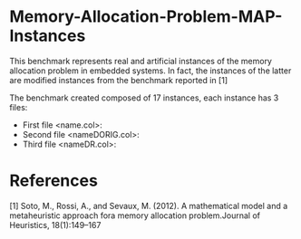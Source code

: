# Memory-Allocation-Problem-MAP-Instances

This benchmark represents real and artificial instances of the memory allocation problem in embedded systems.
In fact, the instances of the latter are modified instances from the benchmark reported in [1]

The benchmark created composed of 17 instances, each instance has 3 files:

* First file <name.col>:
* Second file <nameDORIG.col>:
* Third file <nameDR.col>:



# References
[1] Soto, M., Rossi, A., and Sevaux, M. (2012).  A mathematical model and a metaheuristic approach fora memory allocation problem.Journal of Heuristics, 18(1):149–167
